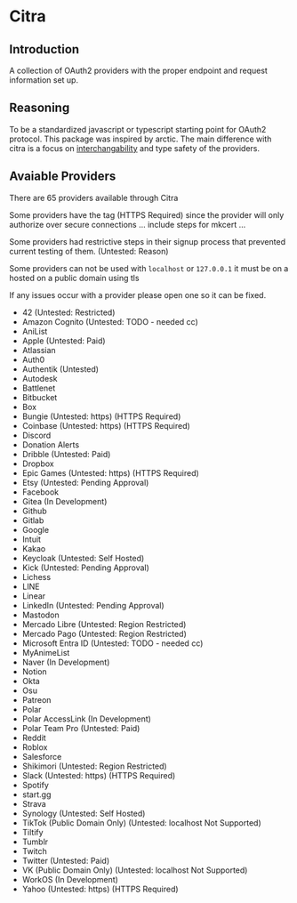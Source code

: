 # Citra

## Introduction

A collection of OAuth2 providers with the proper endpoint and request information set up.

## Reasoning

To be a standardized javascript or typescript starting point for OAuth2 protocol. This package was inspired by arctic. The main difference with citra is a focus on [interchangability](https://github.com/pilcrowonpaper/arctic/issues/299) and type safety of the providers.

## Avaiable Providers

There are 65 providers available through Citra

Some providers have the tag (HTTPS Required) since the provider will only authorize over secure connections ... include steps for mkcert ...

Some providers had restrictive steps in their signup process that prevented current testing of them. (Untested: Reason)

Some providers can not be used with `localhost` or `127.0.0.1` it must be on a hosted on a public domain using tls

If any issues occur with a provider please open one so it can be fixed.

- 42 (Untested: Restricted)
- Amazon Cognito (Untested: TODO - needed cc)
- AniList
- Apple (Untested: Paid)
- Atlassian
- Auth0
- Authentik (Untested)
- Autodesk
- Battlenet
- Bitbucket
- Box 
- Bungie (Untested: https) (HTTPS Required)
- Coinbase (Untested: https) (HTTPS Required)
- Discord
- Donation Alerts
- Dribble (Untested: Paid)
- Dropbox
- Epic Games (Untested: https) (HTTPS Required)
- Etsy (Untested: Pending Approval)
- Facebook
- Gitea (In Development)
- Github
- Gitlab
- Google 
- Intuit
- Kakao
- Keycloak (Untested: Self Hosted)
- Kick (Untested: Pending Approval)
- Lichess
- LINE
- Linear
- LinkedIn (Untested: Pending Approval)
- Mastodon
- Mercado Libre (Untested: Region Restricted)
- Mercado Pago (Untested: Region Restricted)
- Microsoft Entra ID (Untested: TODO - needed cc) 
- MyAnimeList
- Naver (In Development)
- Notion
- Okta
- Osu
- Patreon
- Polar
- Polar AccessLink (In Development)
- Polar Team Pro (Untested: Paid)
- Reddit
- Roblox
- Salesforce
- Shikimori (Untested: Region Restricted)
- Slack (Untested: https) (HTTPS Required)
- Spotify
- start.gg
- Strava
- Synology (Untested: Self Hosted)
- TikTok (Public Domain Only) (Untested: localhost Not Supported)
- Tiltify
- Tumblr
- Twitch
- Twitter (Untested: Paid)
- VK (Public Domain Only) (Untested: localhost Not Supported)
- WorkOS (In Development)
- Yahoo (Untested: https) (HTTPS Required)
